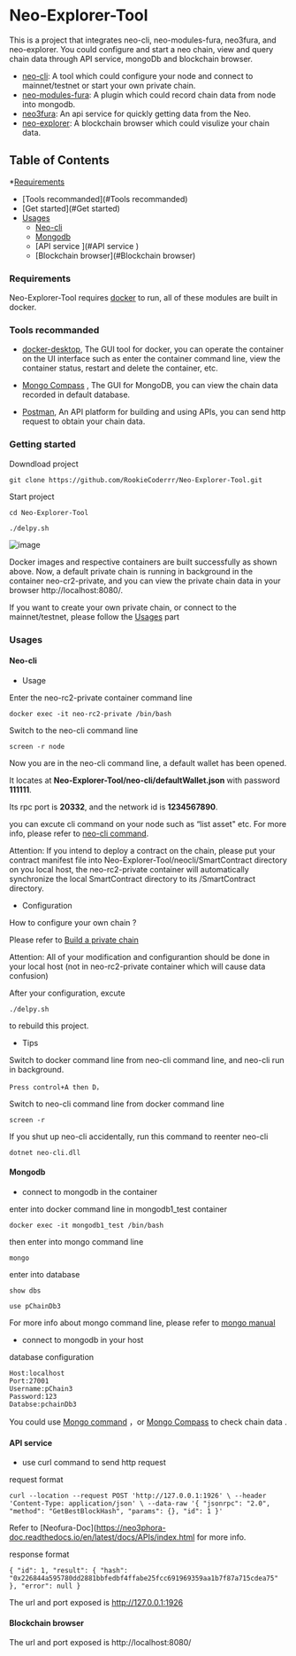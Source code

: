 # Neo-Explorer-Tool
This is a project that integrates neo-cli, neo-modules-fura, neo3fura, and neo-explorer. You could configure and start a neo chain, view and query chain data through API service, mongoDb and blockchain browser.
* [neo-cli](https://github.com/neo-project/neo-node): A tool which could configure your node and connect to mainnet/testnet or start your own private chain.
* [neo-modules-fura](https://github.com/neo-ngd/neo-modules-fura): A plugin which could record chain data from node into mongodb. 
* [neo3fura](https://github.com/lutianzhou001/neo3fura): An api service for quickly getting data from the Neo.
* [neo-explorer](https://github.com/RookieCoderrr/Neo-Explorer-UI): A blockchain browser which could visulize your chain data.

## Table of Contents

*[Requirements](#Requirements)
* [Tools recommanded](#Tools recommanded)
* [Get started](#Get started)
* [Usages](#Usages)
  * [Neo-cli](#Neo-cli)
  * [Mongodb ](#Mongodb)
  * [API service ](#API service )
  * [Blockchain browser](#Blockchain browser)

### Requirements
Neo-Explorer-Tool requires [docker](https://www.docker.com/products/docker-desktop) to run, all of these modules are built in docker.

### Tools recommanded
* [docker-desktop](https://www.docker.com/products/docker-desktop),
The GUI tool for docker, you can operate the container on the UI interface such as enter the container command line, view the container status, restart and delete the container, etc.

* [Mongo Compass](https://www.mongodb.com/products/compass) ,
The GUI for MongoDB, you can view the chain data recorded in default database.

* [Postman](https://www.postman.com/),
An API platform for building and using APIs, you can send http request to obtain your chain data.

### Getting started
Downdload project
```
git clone https://github.com/RookieCoderrr/Neo-Explorer-Tool.git
```
Start project 
```
cd Neo-Explorer-Tool
```
```
./delpy.sh 
```

![image](https://user-images.githubusercontent.com/86407596/132462791-0e4de6fe-78fc-4883-baca-2abc5341fd0d.png)

Docker images and respective containers are built successfully as shown above. Now, a default private chain is running in background in the container neo-cr2-private, and you can view the private chain data in your browser http://localhost:8080/. 

If you want to create your own private chain, or connect to the mainnet/testnet, please follow the [Usages](#Usages) part

### Usages

#### Neo-cli 

* Usage

Enter the neo-rc2-private container command line 
```
docker exec -it neo-rc2-private /bin/bash
```
Switch to the neo-cli command line
```
screen -r node 
```
Now you are in the neo-cli command line, a default wallet has been opened.

It locates at **Neo-Explorer-Tool/neo-cli/defaultWallet.json** with password **111111**. 

Its rpc port is **20332**, and the network id is **1234567890**. 

you can excute cli command on your node such as “list asset" etc. For more info, please refer to [neo-cli command](https://docs.neo.org/docs/en-us/node/cli/cli.html).

Attention: If you intend to deploy a contract on the chain, please put your contract manifest file into Neo-Explorer-Tool/neocli/SmartContract directory on you local host, the neo-rc2-private container will automatically synchronize the local SmartContract directory to its /SmartContract directory. 

* Configuration

How to configure your own chain ?

Please refer to [Build a private chain](https://docs.neo.org/docs/en-us/develop/network/private-chain/solo.html)

Attention: All of your modification and configurantion should be done in your local host (not in neo-rc2-private container which will cause data confusion)

After your configuration, excute
```
./delpy.sh 
```
to rebuild this project.

* Tips

Switch to docker command line from neo-cli command line, and neo-cli run in background.
```
Press control+A then D，
```
Switch to neo-cli command line from docker command line
```
screen -r
```
If you shut up neo-cli accidentally, run this command to reenter neo-cli 
```
dotnet neo-cli.dll
```


#### Mongodb 


* connect to mongodb in the container 


enter into docker command line in mongodb1_test container

```
docker exec -it mongodb1_test /bin/bash
```

then enter into mongo command line

```
mongo
```

enter into database 
```
show dbs
```
```
use pChainDb3
```

For more info about mongo command line, please refer to [mongo manual](https://docs.mongodb.com/v4.4/mongo/)

* connect to mongodb in your host 

database configuration
```
Host:localhost
Port:27001
Username:pChain3
Password:123
Databse:pchainDb3
```
You could use [Mongo command](https://docs.mongodb.com/manual/tutorial/getting-started/) ，or [Mongo Compass](https://www.mongodb.com/products/compass) to check chain data .

#### API service

* use curl command to send http request

request format
```
curl --location --request POST 'http://127.0.0.1:1926' \ --header 'Content-Type: application/json' \ --data-raw '{ "jsonrpc": "2.0", "method": "GetBestBlockHash", "params": {}, "id": 1 }'
```
Refer to [Neofura-Doc](https://neo3phora-doc.readthedocs.io/en/latest/docs/APIs/index.html for more info.

response format
```
{ "id": 1, "result": { "hash": "0x226844a595780dd2881bbfedbf4ffabe25fcc691969359aa1b7f87a715cdea75" }, "error": null }
```
The url and port exposed is http://127.0.0.1:1926

#### Blockchain browser

The url and port exposed is http://localhost:8080/

